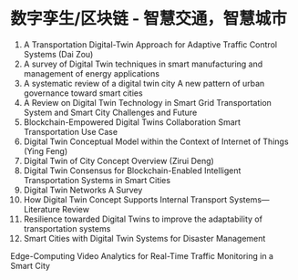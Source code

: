 # 数字孪生/区块链 - 智慧交通，智慧城市

1. A Transportation Digital-Twin Approach for Adaptive Traffic Control Systems (Dai Zou)
2. A survey of Digital Twin techniques in smart manufacturing and management of energy applications
3. A systematic review of a digital twin city A new pattern of urban governance toward smart cities
4. A Review on Digital Twin Technology in Smart Grid Transportation System and Smart City Challenges and Future
5. Blockchain-Empowered Digital Twins Collaboration Smart Transportation Use Case
6. Digital Twin Conceptual Model within the Context of Internet of Things (Ying Feng)
7. Digital Twin of City Concept Overview (Zirui Deng)
8. Digital Twin Consensus for Blockchain-Enabled Intelligent Transportation Systems in Smart Cities
9. Digital Twin Networks A Survey
10. How Digital Twin Concept Supports Internal Transport Systems—Literature Review
11. Resilience towarded Digital Twins to improve the adaptability of transportation systems
12. Smart Cities with Digital Twin Systems for Disaster Management

Edge-Computing Video Analytics for Real-Time Traffic Monitoring in a Smart City
